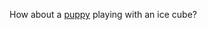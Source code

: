How about a <a href="https://twitter.com/BritVoxUS/status/1232342925092081664">puppy</a> playing with an ice cube?
